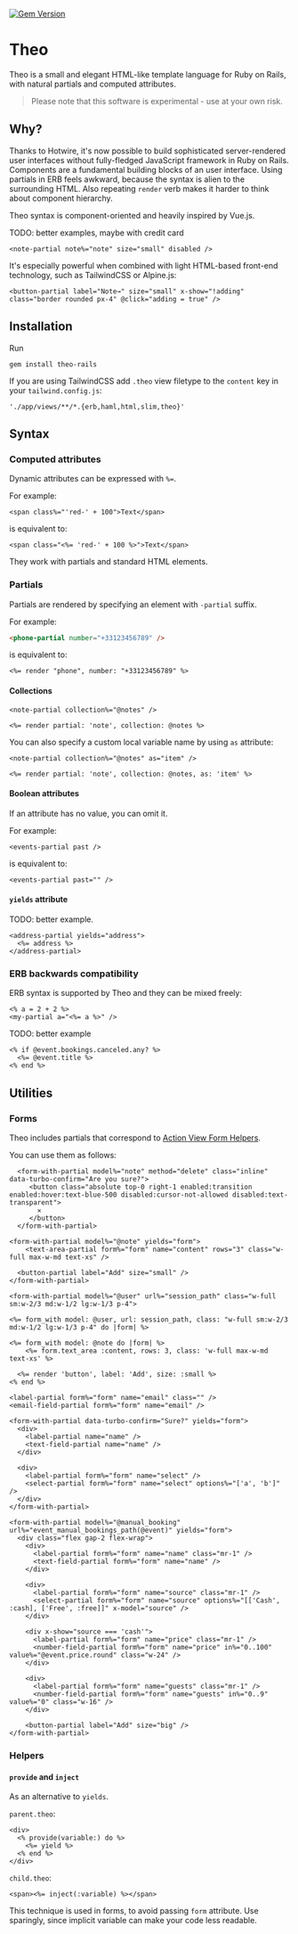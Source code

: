 [![Gem Version](https://badge.fury.io/rb/theo-rails.svg)](https://badge.fury.io/rb/theo-rails)

# Theo
Theo is a small and elegant HTML-like template language for Ruby on Rails, with natural partials and computed attributes.

> Please note that this software is experimental - use at your own risk.


## Why?

Thanks to Hotwire, it's now possible to build sophisticated server-rendered user interfaces without fully-fledged JavaScript framework in Ruby on Rails.
Components are a fundamental building blocks of an user interface.
Using partials in ERB feels awkward, because the syntax is alien to the surrounding HTML.
Also repeating `render` verb makes it harder to think about component hierarchy.

Theo syntax is component-oriented and heavily inspired by Vue.js.

TODO: better examples, maybe with credit card
```
<note-partial note%="note" size="small" disabled />
```

It's especially powerful when combined with light HTML-based front-end technology, such as TailwindCSS or Alpine.js:
```
<button-partial label="Note→" size="small" x-show="!adding" class="border rounded px-4" @click="adding = true" />
```


## Installation
Run

    gem install theo-rails

If you are using TailwindCSS add `.theo` view filetype to the `content` key in your `tailwind.config.js`:

    './app/views/**/*.{erb,haml,html,slim,theo}'


## Syntax


### Computed attributes

Dynamic attributes can be expressed with `%=`.

For example:
```
<span class%="'red-' + 100">Text</span>
```
is equivalent to:
```
<span class="<%= 'red-' + 100 %>">Text</span>
```

They work with partials and standard HTML elements.


### Partials

Partials are rendered by specifying an element with `-partial` suffix. 

For example:
```html
<phone-partial number="+33123456789" />
```
is equivalent to:
```erb
<%= render "phone", number: "+33123456789" %>
```


#### Collections


```
<note-partial collection%="@notes" />
```

```
<%= render partial: 'note', collection: @notes %>
```

You can also specify a custom local variable name by using `as` attribute:
```
<note-partial collection%="@notes" as="item" />
```

```
<%= render partial: 'note', collection: @notes, as: 'item' %>
```


#### Boolean attributes

If an attribute has no value, you can omit it.

For example:
```
<events-partial past />
```
is equivalent to:
```
<events-partial past="" />
```

#### `yields` attribute

TODO: better example.

```
<address-partial yields="address">
  <%= address %>
</address-partial>
```


### ERB backwards compatibility

ERB syntax is supported by Theo and they can be mixed freely:

```
<% a = 2 + 2 %>
<my-partial a="<%= a %>" />
```
TODO: better example
```
<% if @event.bookings.canceled.any? %>
  <%= @event.title %>
<% end %>
```

## Utilities

### Forms
Theo includes partials that correspond to [Action View Form Helpers](https://guides.rubyonrails.org/form_helpers.html).

You can use them as follows:
```
  <form-with-partial model%="note" method="delete" class="inline" data-turbo-confirm="Are you sure?">
     <button class="absolute top-0 right-1 enabled:transition enabled:hover:text-blue-500 disabled:cursor-not-allowed disabled:text-transparent">
       ✕
     </button>
  </form-with-partial>
```

```
<form-with-partial model%="@note" yields="form">
    <text-area-partial form%="form" name="content" rows="3" class="w-full max-w-md text-xs" />

  <button-partial label="Add" size="small" />
</form-with-partial>
```

```
<form-with-partial model%="@user" url%="session_path" class="w-full sm:w-2/3 md:w-1/2 lg:w-1/3 p-4">
```

```
<%= form_with model: @user, url: session_path, class: "w-full sm:w-2/3 md:w-1/2 lg:w-1/3 p-4" do |form| %>
```

```
<%= form_with model: @note do |form| %>
    <%= form.text_area :content, rows: 3, class: 'w-full max-w-md text-xs' %>

  <%= render 'button', label: 'Add', size: :small %>
<% end %>
```

```
<label-partial form%="form" name="email" class="" />
<email-field-partial form%="form" name="email" />
```

```
<form-with-partial data-turbo-confirm="Sure?" yields="form">
  <div>
    <label-partial name="name" />
    <text-field-partial name="name" />
  </div>

  <div>
    <label-partial form%="form" name="select" />
    <select-partial form%="form" name="select" options%="['a', 'b']" />
  </div>
</form-with-partial>
```

```
<form-with-partial model%="@manual_booking" url%="event_manual_bookings_path(@event)" yields="form">
  <div class="flex gap-2 flex-wrap">
    <div>
      <label-partial form%="form" name="name" class="mr-1" />
      <text-field-partial form%="form" name="name" />
    </div>

    <div>
      <label-partial form%="form" name="source" class="mr-1" />
      <select-partial form%="form" name="source" options%="[['Cash', :cash], ['Free', :free]]" x-model="source" />
    </div>

    <div x-show="source === 'cash'">
      <label-partial form%="form" name="price" class="mr-1" />
      <number-field-partial form%="form" name="price" in%="0..100" value%="@event.price.round" class="w-24" />
    </div>

    <div>
      <label-partial form%="form" name="guests" class="mr-1" />
      <number-field-partial form%="form" name="guests" in%="0..9" value%="0" class="w-16" />
    </div>

    <button-partial label="Add" size="big" />
</form-with-partial>
```


### Helpers

#### `provide` and `inject`

As an alternative to `yields`.

`parent.theo`:
```erb
<div>
  <% provide(variable:) do %>
    <%= yield %>
  <% end %>
</div>
```

`child.theo`:
```
<span><%= inject(:variable) %></span>
```

This technique is used in forms, to avoid passing `form` attribute.
Use sparingly, since implicit variable can make your code less readable.

